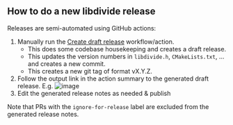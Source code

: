 ## How to do a new libdivide release

Releases are semi-automated using GitHub actions:

1. Manually run the [Create draft release](https://github.com/ridiculousfish/libdivide/actions/workflows/prepare_release.yml) workflow/action.
    * This does some codebase housekeeping and creates a draft release.
    * This updates the version numbers in ```libdivide.h```, ```CMakeLists.txt```, ... and creates a new commit.
    * This creates a new git tag of format vX.Y.Z. 
2. Follow the output link in the action summary to the generated draft release. E.g. ![image](https://github.com/user-attachments/assets/7e8393f7-f204-4b3a-af37-de5e187479dc)
3. Edit the generated release notes as needed & publish

Note that PRs with the ```ignore-for-release``` label are excluded from the generated release notes.

